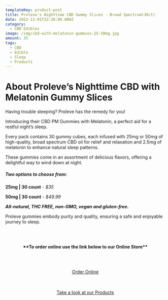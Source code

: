 ```yaml
---
templateKey: product-post
title: Proleve's Nighttime CBD Gummy Slices - Broad Spectrum(30ct)
date: 2022-11-01T22:20:00.000Z
category:
  - CBD Edibles
image: /img/cbd-with-melatonin-gummies-25-50mg.jpg
amount: 35
tags:
  - CBD
  - Edible
  - Sleep
  - Products
---
```

# **About Proleve’s Nighttime CBD with Melatonin Gummy Slices**

Having trouble sleeping? Proleve has the remedy for you!

Introducing their CBD PM Gummies with Melatonin, a perfect aid for a restful night’s sleep.

Every pack contains 30 gummy cubes, each infused with 25mg or 50mg of high-quality, broad spectrum CBD oil for relief and relaxation and 2.5mg of melatonin to enhance natural sleep patterns.

These gummies come in an assortment of delicious flavors, offering a delightful way to wind down at night.

##### **Two options to choose from:**

**25mg | 30 count** - *$35*

**50mg | 30 count** - *$49.99*

***All-natural, THC FREE, non-GMO, vegan and gluten-free.***

Proleve gummies embody purity and quality, ensuring a safe and enjoyable journey to sleep.

<br><br>

<Center>

**\*\*To order online use the link below to our Online Store\*\***

<br><br>

<Center><a class="link-view-more-products" target="_blank" href="https://capitalcbd.shop/product/proleve-nighttime-cbd-gummies/">Order Online</a></

<br><br><br>

<Center><a class="link-view-more-products" target="_blank" href="https://capitalamericanshaman.com/products">Take a look at our Products</a></Center>

<br><br>